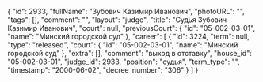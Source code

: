 {
    "id": 2933,
    "fullName": "Зубович Казимир Иванович",
    "photoURL": "",
    "tags": [],
    "comment": "",
    "layout": "judge",
    "title": "Судья Зубович Казимир Иванович",
    "court": null,
    "previousCourt": {
        "id": "05-002-03-01",
        "name": "Минский городской суд"
    },
    "career": [
        {
            "id": 3224,
            "term": null,
            "type": "released",
            "court": {
                "id": "05-002-03-01",
                "name": "Минский городской суд"
            },
            "extra": [],
            "comment": "выход в отставку",
            "house_id": "05-002-03-01",
            "judge_id": 2933,
            "position": "судья",
            "term_type": "",
            "timestamp": "2000-06-02",
            "decree_number": "306"
        }
    ]
}